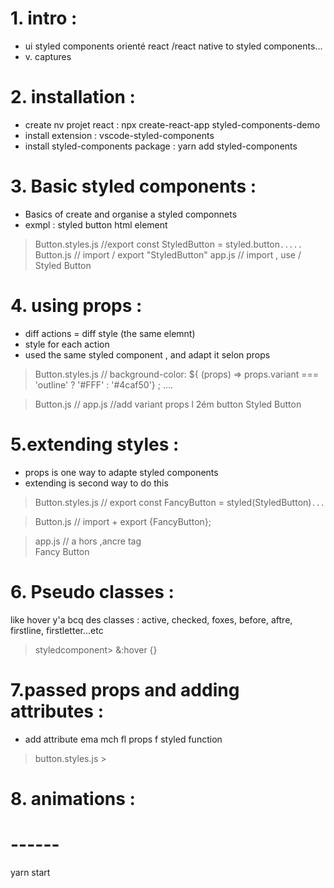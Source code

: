 # 1. intro : 
+ ui styled components orienté react /react native to styled components...
+ v. captures

# 2. installation :
+ create nv projet react : npx create-react-app styled-components-demo 
+ install extension : vscode-styled-components
+ install styled-components package : yarn add styled-components


# 3. Basic styled components :
+ Basics of create and organise a styled componnets
+ exmpl : styled button html element

> Button.styles.js //export const StyledButton = styled.button`.....`
> Button.js // import / export "StyledButton"
> app.js // import , use / <StyledButton>Styled Button</StyledButton>

# 4. using props :
+ diff actions = diff style (the same elemnt)
+ style for each action 
+ used the same styled component , and adapt it selon props

> Button.styles.js //
  background-color: ${ (props) => 
    props.variant === 'outline' ? '#FFF' : '#4caf50'} ;
    ....

> Button.js // 
> app.js //add variant props l 2ém button
       <StyledButton variant='outline'>Styled Button</StyledButton>


# 5.extending styles :
+ props is one way to adapte styled components
+ extending is second way to do this
 
> Button.styles.js //
  export const FancyButton = styled(StyledButton)`
  ...
`

> Button.js // import + export {FancyButton};

> app.js // a hors ,ancre tag    
<FancyButton as='a' >Fancy Button</FancyButton>

# 6. Pseudo classes :
like hover
y'a bcq des classes : active, checked, foxes, before, aftre, firstline, firstletter...etc
> styledcomponent>
  &:hover {}
  
  
# 7.passed props and adding attributes :
 + add attribute ema mch fl props f styled function
 > button.styles.js >


# 8. animations :
# ------
yarn start